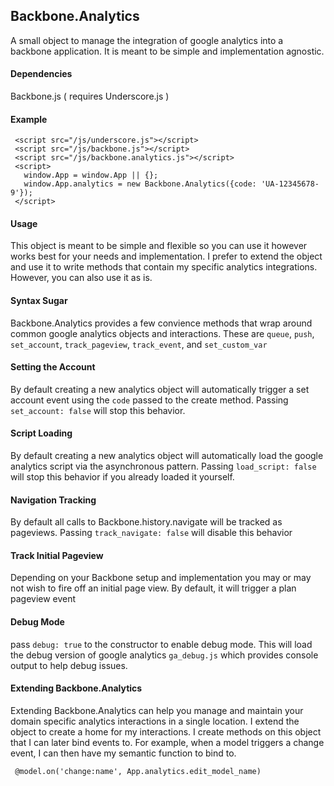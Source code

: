 ## Backbone.Analytics

 A small object to manage the integration of google analytics into
 a backbone application.  It is meant to be simple and implementation
 agnostic.

#### Dependencies

 Backbone.js ( requires Underscore.js )

#### Example

     <script src="/js/underscore.js"></script>
     <script src="/js/backbone.js"></script>
     <script src="/js/backbone.analytics.js"></script>
     <script>
       window.App = window.App || {};
       window.App.analytics = new Backbone.Analytics({code: 'UA-12345678-9'});
     </script>

#### Usage
 
 This object is meant to be simple and flexible so you can use it however
 works best for your needs and implementation.  I prefer to extend the object
 and use it to write methods that contain my specific analytics integrations.
 However, you can also use it as is.

#### Syntax Sugar

 Backbone.Analytics provides a few convience methods that wrap around common
 google analytics objects and interactions. These are `queue`, `push`, 
 `set_account`, `track_pageview`, `track_event`, and `set_custom_var`

#### Setting the Account

 By default creating a new analytics object will automatically trigger a set
 account event using the `code` passed to the create method. Passing 
 `set_account: false` will stop this behavior.

#### Script Loading
 
 By default creating a new analytics object will automatically load the
 google analytics script via the asynchronous pattern. Passing `load_script: false`
 will stop this behavior if you already loaded it yourself.

#### Navigation Tracking

 By default all calls to Backbone.history.navigate will be tracked as pageviews.
 Passing `track_navigate: false` will disable this behavior

#### Track Initial Pageview

 Depending on your Backbone setup and implementation you may or may not wish
 to fire off an initial page view. By default, it will trigger a plan
 pageview event 

#### Debug Mode

 pass `debug: true` to the constructor to enable debug mode.
 This will load the debug version of google analytics `ga_debug.js` which
 provides console output to help debug issues.

#### Extending Backbone.Analytics

 Extending Backbone.Analytics can help you manage and maintain your domain specific
 analytics interactions in a single location.  I extend the object to create a home
 for my interactions.  I create methods on this object that I can later bind events
 to.  For example, when a model triggers a change event, I can then have my semantic
 function to bind to.

     @model.on('change:name', App.analytics.edit_model_name)

